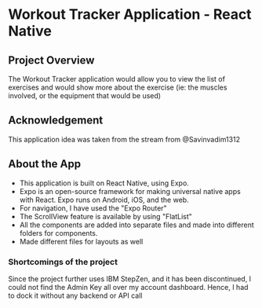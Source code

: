 # Workout Tracker Application - React Native

## Project Overview
The Workout Tracker application would allow you to view the list of exercises and would show more about the exercise (ie: the muscles involved, or the equipment that would be used)

## Acknowledgement
This application idea was taken from the stream from @Savinvadim1312 

## About the App
- This application is built on React Native, using Expo.
- Expo is an open-source framework for making universal native apps with React. Expo runs on Android, iOS, and the web.
- For navigation, I have used the "Expo Router"
- The ScrollView feature is available by using "FlatList"
- All the components are added into separate files and made into different folders for components.
- Made different files for layouts as well

### Shortcomings of the project
Since the project further uses IBM StepZen, and it has been discontinued, I could not find the Admin Key all over my account dashboard. Hence, I had to dock it without any backend or API call
